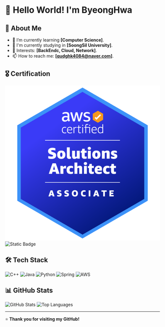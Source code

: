 # 👋 Hello World! I'm ByeongHwa

## 🚀 About Me
- 🌱 I’m currently learning **[Computer Science]**.
- 💼 I'm currently studying in **[SoongSil University]**.
- 📌 Interests: **[BackEndc, Cloud, Network]**.
- 📫 How to reach me: **[qudghk4084@naver.com]**.

## 🎖️ Certification
![AWS-SAA](https://github.com/BYEONGHWALEE-dev/assets/raw/main/SAA.png)
![Static Badge](https://img.shields.io/badge/IELTS-7.0-FF0000?style=for-the-badge&logoColor=white&size=large)
## 🛠 Tech Stack
![C++](https://img.shields.io/badge/C++-00599C?style=for-the-badge&logo=cplusplus&logoColor=white)
![Java](https://img.shields.io/badge/Java-007396?style=for-the-badge&logo=java&logoColor=white)
![Python](https://img.shields.io/badge/Python-3776AB?style=for-the-badge&logo=python&logoColor=white)
![Spring](https://img.shields.io/badge/Spring-6DB33F?style=for-the-badge&logo=spring&logoColor=white)
![AWS](https://img.shields.io/badge/AWS-FF9900?style=for-the-badge&logo=amazon-aws&logoColor=white)


## 📊 GitHub Stats
![GitHub Stats](https://github-readme-stats.vercel.app/api?username=BYEONGHWALEE-dev&show_icons=true&theme=dark)
![Top Languages](https://github-readme-stats.vercel.app/api/top-langs/?username=BYEONGHWALEE-dev&layout=compact&theme=dark)

---

⭐️ **Thank you for visiting my GitHub!**  
